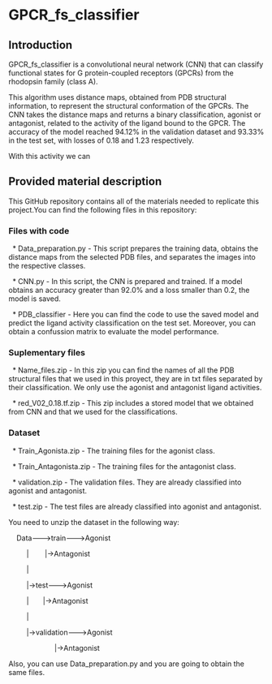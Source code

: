 # GPCR_fs_classifier
## Introduction
GPCR_fs_classifier is a convolutional neural network (CNN) that can classify functional states for G protein-coupled receptors (GPCRs) from the rhodopsin family (class A).

This algorithm uses distance maps, obtained from PDB structural information, to represent the structural conformation of the GPCRs. The CNN takes the distance maps and returns a binary classification, agonist or antagonist, related to the activity of the ligand bound to the GPCR. The accuracy of the model reached 94.12% in the validation dataset and 93.33% in the test set, with losses of 0.18 and 1.23 respectively.

With this activity we can 

## Provided material description

This GitHub repository contains all of the materials needed to replicate this project.You can find the following files in this repository:

### Files with code

  * Data_preparation.py - This script prepares the training data, obtains the distance maps from the selected PDB files, and separates the images into the respective classes.

  * CNN.py - In this script, the CNN is prepared and trained. If a model obtains an accuracy greater than 92.0% and a loss smaller than 0.2, the model is saved.

  * PDB_classifier - Here you can find the code to use the saved model and predict the ligand activity classification on the test set. Moreover, you can obtain a confussion matrix to evaluate the model performance.

### Suplementary files

  * Name_files.zip - In this zip you can find the names of all the PDB structural files that we used in this proyect, they are in txt files separated by their classification. We only use the agonist and antagonist ligand activities.

  * red_V02_0.18.tf.zip - This zip includes a stored model that we obtained from CNN and that we used for the classifications.

### Dataset

  * Train_Agonista.zip - The training files for the agonist class.

  * Train_Antagonista.zip - The training files for the antagonist class.

  * validation.zip - The validation files. They are already classified into agonist and antagonist.

  * test.zip - The test files are already classified into agonist and antagonist.

You need to unzip the dataset in the following way:

    Data--->train--->Agonist

         |        |->Antagonist

         |

         |->test--->Agonist

         |       |->Antagonist

         |

         |->validation--->Agonist

                       |->Antagonist


Also, you can use Data_preparation.py and you are going to obtain the same files. 
